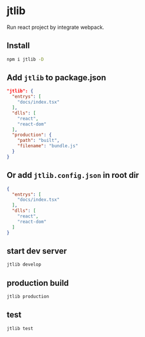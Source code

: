 # jtlib
Run react project by integrate webpack.

## Install

```bash
npm i jtlib -D
```

## Add `jtlib` to package.json

```json
"jtlib": {
  "entrys": [
    "docs/index.tsx"
  ],
  "dlls": [
    "react",
    "react-dom"
  ],
  "production": {
    "path": "built",
    "filename": "bundle.js"
  }
}
```

## Or add `jtlib.config.json` in root dir

```json
{
  "entrys": [
    "docs/index.tsx"
  ],
  "dlls": [
    "react",
    "react-dom"
  ]
}
```

## start dev server

```bash
jtlib develop
```

## production build

```bash
jtlib production
```

## test

```bash
jtlib test
```